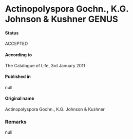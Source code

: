# Actinopolyspora Gochn., K.G. Johnson & Kushner GENUS

#### Status
ACCEPTED

#### According to
The Catalogue of Life, 3rd January 2011

#### Published in
null

#### Original name
Actinopolyspora Gochn., K.G. Johnson & Kushner

### Remarks
null